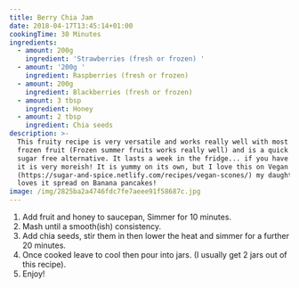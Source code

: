 ```yaml
---
title: Berry Chia Jam
date: 2018-04-17T13:45:14+01:00
cookingTime: 30 Minutes
ingredients:
  - amount: 200g
    ingredient: 'Strawberries (fresh or frozen) '
  - amount: '200g '
    ingredient: Raspberries (fresh or frozen)
  - amount: 200g
    ingredient: Blackberries (fresh or frozen)
  - amount: 3 tbsp
    ingredient: Honey
  - amount: 2 tbsp
    ingredient: Chia seeds
description: >-
  This fruity recipe is very versatile and works really well with most fresh or
  frozen fruit (Frozen summer fruits works really well) and is a quick healthy
  sugar free alternative. It lasts a week in the fridge... if you have any left
  it is very moreish! It is yummy on its own, but I love this on Vegan Scones
  (https://sugar-and-spice.netlify.com/recipes/vegan-scones/) my daughter really
  loves it spread on Banana pancakes! 
image: /img/2825ba2a4746fdc7fe7aeee91f58687c.jpg
---
```

1. Add fruit and honey to saucepan, Simmer for 10 minutes. 
2. Mash until a smooth(ish) consistency.
3. Add chia seeds, stir them in then lower the heat and simmer for a further 20 minutes. 
4. Once cooked leave to cool then pour into jars. (I usually get 2 jars out of this recipe).
5. Enjoy!
